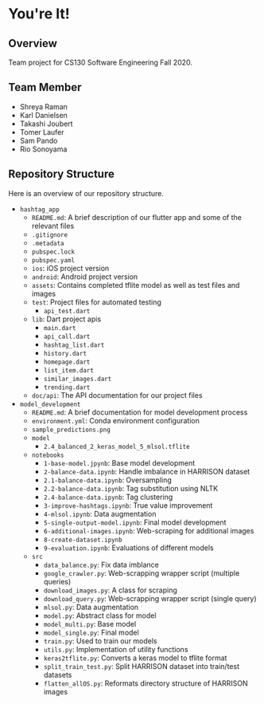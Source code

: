 # You're It!

## Overview
Team project for CS130 Software Engineering Fall 2020.

## Team Member
- Shreya Raman
- Karl Danielsen
- Takashi Joubert
- Tomer Laufer
- Sam Pando
- Rio Sonoyama

## Repository Structure

Here is an overview of our repository structure.
- `hashtag_app`
    - `README.md`: A brief description of our flutter app and some of the relevant files
    - `.gitignore`
    - `.metadata`
    - `pubspec.lock`
    - `pubspec.yaml`
    - `ios`: iOS project version
    - `android`: Android project version
    - `assets`: Contains completed tflite model as well as test files and images
    - `test`: Project files for automated testing
        - `api_test.dart`
    - `lib`: Dart project apis
        - `main.dart`
        - `api_call.dart`
        - `hashtag_list.dart`
        - `history.dart`
        - `homepage.dart`
        - `list_item.dart`
        - `similar_images.dart`
        - `trending.dart`
    - `doc/api`: The API documentation for our project files
- `model_development`
    - `README.md`: A brief documentation for model development process
    - `environment.yml`: Conda environment configuration
    - `sample_predictions.png`
    - `model`
        - `2.4_balanced_2_keras_model_5_mlsol.tflite`
    - `notebooks`
        - `1-base-model.jpynb`: Base model development
        - `2-balance-data.ipynb`: Handle imbalance in HARRISON dataset
        - `2.1-balance-data.ipynb`: Oversampling
        - `2.2-balance-data.ipynb`: Tag substitution using NLTK
        - `2.4-balance-data.ipynb`: Tag clustering
        - `3-improve-hashtags.ipynb`: True value improvement
        - `4-mlsol.ipynb`: Data augmentation
        - `5-single-output-model.ipynb`: Final model development 
        - `6-additional-images.ipynb`: Web-scraping for additional images
        - `8-create-dataset.ipynb`
        - `9-evaluation.ipynb`: Evaluations of different models
    - `src`
        - `data_balance.py`: Fix data imblance
        - `google_crawler.py`: Web-scrapping wrapper script (multiple queries)
        - `download_images.py`: A class for scraping
        - `download_query.py`: Web-scrapping wrapper script (single query)
        - `mlsol.py`: Data augmentation
        - `model.py`: Abstract class for model
        - `model_multi.py`: Base model
        - `model_single.py`: Final model
        - `train.py`: Used to train our models
        - `utils.py`: Implementation of utility functions
        - `keras2tflite.py`: Converts a keras model to tflite format
        - `split_train_test.py`: Split HARRISON dataset into train/test datasets
        - `flatten_allOS.py`: Reformats directory structure of HARRISON images
